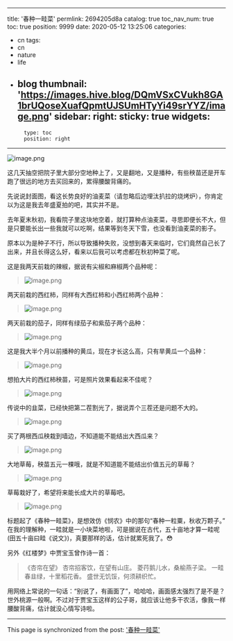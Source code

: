 
---
title: '春种一畦菜'
permlink: 2694205d8a
catalog: true
toc_nav_num: true
toc: true
position: 9999
date: 2020-05-12 13:25:06
categories:
- cn
tags:
- cn
- nature
- life
- blog
thumbnail: 'https://images.hive.blog/DQmVSxCVukh8GA1brUQoseXuafQpmtUJSUmHTyYi49srYYZ/image.png'
sidebar:
    right:
        sticky: true
widgets:
    -
        type: toc
        position: right
---




![image.png](https://images.hive.blog/DQmVSxCVukh8GA1brUQoseXuafQpmtUJSUmHTyYi49srYYZ/image.png)

这几天抽空把院子里大部分空地种上了，又是翻地，又是播种，有些秧苗还是开车跑了很远的地方去买回来的，累得腰酸背痛的。

先说说封面图，看这长势良好的油麦菜（请忽略后边埋汰扒拉的烧烤炉），你肯定以为这是我去年盛夏拍的吧，其实并不是。

去年夏末秋初，我看院子里这块地空着，就打算种点油麦菜，寻思即便长不大，但是只要能长出一些我就可以吃啊，结果等到冬天下雪，也没看到油麦菜的影子。

原本以为是种子不行，所以导致播种失败，没想到春天来临时，它们竟然自己长了出来，并且长得这么好，看来以后我可以考虑都在秋初种菜了呢。


这是我两天前栽的辣椒，据说有尖椒和麻椒两个品种呢：
>![image.png](https://images.hive.blog/DQmSPoz2JsQCRNSKAFk8XHSk5U4qmAbnHgie1J3x2y7oQZv/image.png)

两天前栽的西红柿，同样有大西红柿和小西红柿两个品种：
>![image.png](https://images.hive.blog/DQma2pgZGfB6qvYBQ2XC7y7L6LRBAwTjqzcT8etWwmM26VT/image.png)

两天前栽的茄子，同样有绿茄子和紫茄子两个品种：
>![image.png](https://images.hive.blog/DQmSDcKaWMNHqkCyEE1yF2wAxrPcFMdrf9FyxgsKv1RXk58/image.png)

这是我大半个月以前播种的黄瓜，现在才长这么高，只有旱黄瓜一个品种：
>![image.png](https://images.hive.blog/DQmVB13zbQaD3Ec19GbtAxUK9m1JESixyHMzMYqpBfQDpEJ/image.png)

想拍大片的西红柿秧苗，可是照片效果看起来不佳呢？
>![image.png](https://images.hive.blog/DQmPixXaeXfLK8eXkPVixGL47kJ8LQif43o8G4DiUqqLN5U/image.png)

传说中的韭菜，已经快把第二茬割光了，据说弄个三茬还是问题不大的。
>![image.png](https://images.hive.blog/DQmXa9PEgAhV5yr2Z6Awh8M4yrLb47ocB5GyLdcvk4KSQ6F/image.png)

买了两根西瓜秧栽到墙边，不知道能不能结出大西瓜来？
>![image.png](https://images.hive.blog/DQmYKXLiFXiwiMsdrousCpZrd3umpc8xPZHnnpVBXEaSrM1/image.png)

大地草莓，秧苗五元一棵哦，就是不知道能不能结出价值五元的草莓？
>![image.png](https://images.hive.blog/DQmaRypQtAZ4wmUjaDayDReiAXVhBrV2yaky4UPmY89pjSw/image.png)

草莓栽好了，希望将来能长成大片的草莓吧。
>![image.png](https://images.hive.blog/DQmW9RdDCudVZ2Qm8KL6tKp4abNzyVxfKVxNb47Z6vTHk2u/image.png)

标题起了《春种一畦菜》，是想效仿《悯农》中的那句“春种一粒粟，秋收万颗子。” 在我的理解种，一畦就是一小块菜地啦，可是据说在古代，五十亩地才算一畦呢(田五十亩曰畦《说文》)，真要那样的话，估计就累死我了。😳

另外《红楼梦》中贾宝玉曾作诗一首：
>《杏帘在望》
杏帘招客饮，在望有山庄。
菱荇鹅儿水，桑榆燕子梁。
一畦春韭绿，十里稻花香。
盛世无饥馁，何须耕织忙。

用网络上常说的一句话：“别说了，有画面了”，哈哈哈，画面感太强烈了是不是？世外桃源一般啊。不过对于贾宝玉这样的公子哥，就应该让他多干农活，像我一样腰酸背痛，估计就没心情写诗啦。



- - -

This page is synchronized from the post: ['春种一畦菜'](https://steemit.com/@oflyhigh/2694205d8a)
